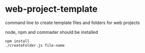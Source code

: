 # web-project-template

command line to create template files and folders for web projects

node, npm and commader should be installed

```
npm install
./createFolder.js file-name
```
